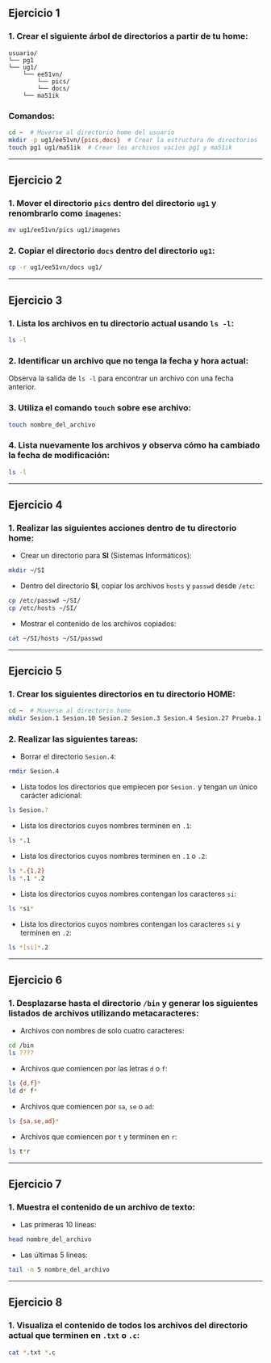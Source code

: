 ## Ejercicio 1

### 1. Crear el siguiente árbol de directorios a partir de tu home:

```
usuario/
└── pg1
└── ug1/
    └── ee51vn/
        └── pics/
        └── docs/
    └── ma51ik
```

### Comandos:

```bash
cd ~  # Moverse al directorio home del usuario
mkdir -p ug1/ee51vn/{pics,docs}  # Crear la estructura de directorios
touch pg1 ug1/ma51ik  # Crear los archivos vacíos pg1 y ma51ik
```

---

## Ejercicio 2

### 1. Mover el directorio `pics` dentro del directorio `ug1` y renombrarlo como `imagenes`:

```bash
mv ug1/ee51vn/pics ug1/imagenes
```

### 2. Copiar el directorio `docs` dentro del directorio `ug1`:

```bash
cp -r ug1/ee51vn/docs ug1/
```

---

## Ejercicio 3

### 1. Lista los archivos en tu directorio actual usando `ls -l`:

```bash
ls -l
```

### 2. Identificar un archivo que no tenga la fecha y hora actual:

Observa la salida de `ls -l` para encontrar un archivo con una fecha anterior.

### 3. Utiliza el comando `touch` sobre ese archivo:

```bash
touch nombre_del_archivo
```

### 4. Lista nuevamente los archivos y observa cómo ha cambiado la fecha de modificación:

```bash
ls -l
```

---

## Ejercicio 4

### 1. Realizar las siguientes acciones dentro de tu directorio **home**:

- Crear un directorio para **SI** (Sistemas Informáticos):

```bash
mkdir ~/SI
```

- Dentro del directorio **SI**, copiar los archivos `hosts` y `passwd` desde `/etc`:

```bash
cp /etc/passwd ~/SI/
cp /etc/hosts ~/SI/
```

- Mostrar el contenido de los archivos copiados:

```bash
cat ~/SI/hosts ~/SI/passwd
```

---

## Ejercicio 5

### 1. Crear los siguientes directorios en tu directorio **HOME**:

```bash
cd ~  # Moverse al directorio home
mkdir Sesion.1 Sesion.10 Sesion.2 Sesion.3 Sesion.4 Sesion.27 Prueba.1 Sintaxis.2
```

### 2. Realizar las siguientes tareas:

- Borrar el directorio `Sesion.4`:

```bash
rmdir Sesion.4
```

- Lista todos los directorios que empiecen por `Sesion.` y tengan un único carácter adicional:

```bash
ls Sesion.?
```

- Lista los directorios cuyos nombres terminen en `.1`:

```bash
ls *.1
```

- Lista los directorios cuyos nombres terminen en `.1` o `.2`:

```bash
ls *.{1,2}
ls *.1 *.2
```

- Lista los directorios cuyos nombres contengan los caracteres `si`:

```bash
ls *si*
```

- Lista los directorios cuyos nombres contengan los caracteres `si` y terminen en `.2`:

```bash
ls *[si]*.2
```

---

## Ejercicio 6

### 1. Desplazarse hasta el directorio `/bin` y generar los siguientes listados de archivos utilizando metacaracteres:

- Archivos con nombres de solo cuatro caracteres:

```bash
cd /bin
ls ????
```

- Archivos que comiencen por las letras `d` o `f`:

```bash
ls {d,f}*  
ld d* f*
```

- Archivos que comiencen por `sa`, `se` o `ad`:

```bash
ls {sa,se,ad}*
```

- Archivos que comiencen por `t` y terminen en `r`:

```bash
ls t*r
```

---

## Ejercicio 7

### 1. Muestra el contenido de un archivo de texto:

- Las primeras 10 líneas:

```bash
head nombre_del_archivo
```

- Las últimas 5 líneas:

```bash
tail -n 5 nombre_del_archivo
```

---

## Ejercicio 8

### 1. Visualiza el contenido de todos los archivos del directorio actual que terminen en `.txt` o `.c`:

```bash
cat *.txt *.c
```